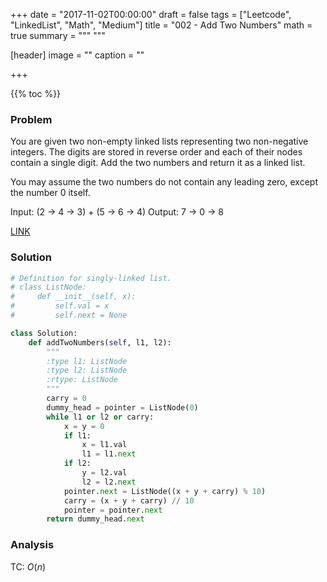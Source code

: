 +++
date = "2017-11-02T00:00:00"
draft = false
tags = ["Leetcode", "LinkedList", "Math", "Medium"]
title = "002 - Add Two Numbers"
math = true
summary = """ """

[header]
image = ""
caption = ""

+++

{{% toc %}}

### Problem

You are given two non-empty linked lists representing two non-negative integers. The digits are stored in reverse order and each of their nodes contain a single digit. Add the two numbers and return it as a linked list.

You may assume the two numbers do not contain any leading zero, except the number 0 itself.

Input: (2 -> 4 -> 3) + (5 -> 6 -> 4)
Output: 7 -> 0 -> 8

[LINK](https://leetcode.com/problems/add-two-numbers/description/)

### Solution

```python
# Definition for singly-linked list.
# class ListNode:
#     def __init__(self, x):
#         self.val = x
#         self.next = None

class Solution:
    def addTwoNumbers(self, l1, l2):
        """
        :type l1: ListNode
        :type l2: ListNode
        :rtype: ListNode
        """
        carry = 0
        dummy_head = pointer = ListNode(0)
        while l1 or l2 or carry:
            x = y = 0
            if l1:
                x = l1.val 
                l1 = l1.next
            if l2:
                y = l2.val
                l2 = l2.next
            pointer.next = ListNode((x + y + carry) % 10)
            carry = (x + y + carry) // 10
            pointer = pointer.next
        return dummy_head.next
```

### Analysis

TC: $O(n)$